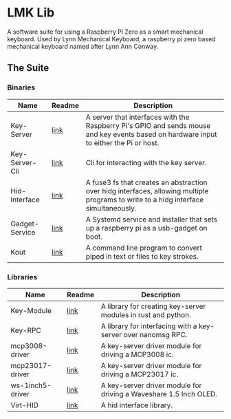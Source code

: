 # LMK Lib
A software suite for using a Raspberry Pi Zero as a smart mechanical keyboard. Used by Lynn Mechanical Keyboard, a raspberry pi zero based mechanical keyboard named after Lynn Ann Conway.

## The Suite

### Binaries
| Name | Readme | Description |
|------|--------|-------------|
|Key-Server|[link](bin/key-server/)|A server that interfaces with the Raspberry Pi's GPIO and sends mouse and key events based on hardware input to either the Pi or host.|
|Key-Server-Cli|[link](bin/key-server-cli/)|Cli for interacting with the key server.|
|Hid-Interface|[link](bin/hid-interface/)|A fuse3 fs that creates an abstraction over hidg interfaces, allowing multiple programs to write to a hidg interface simultaneously.|
|Gadget-Service|[link](bin/gadget-service/)|A Systemd service and installer that sets up a raspberry pi as a usb-gadget on boot.|
|Kout|[link](bin/kout/)|A command line program to convert piped in text or files to key strokes.|

### Libraries
| Name | Readme | Description |
|------|--------|-------------|
|Key-Module|[link](lib/key-module/)|A library for creating key-server modules in rust and python.|
|Key-RPC|[link](lib/key-rpc/)|A library for interfacing with a key-server over nanomsg RPC.|
|mcp3008-driver|[link](lib/mcp23017-driver/)| A key-server driver module for driving a MCP3008 ic.|
|mcp23017-driver|[link](lib/mcp23017-driver/)| A key-server driver module for driving a MCP23017 ic.|
|ws-1inch5-driver|[link](lib/ws-1in5-driver/)| A key-server driver module for driving a Waveshare 1.5 Inch OLED.|
|Virt-HID|[link](lib/virt-hid/)|A hid interface library.|